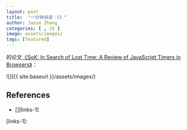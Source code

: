 ```yaml
---
layout: post
title:  "一分钟阅读：《》"
author: Jason Zhang
categories: [ , JS ]
image: assets/images/
tags: [featured]
---
```

的论文[《SoK: In Search of Lost Time: A Review of JavaScript Timers in Browsers》][paper1-url]：

![]({{ site.baseurl }}/assets/images/)


## References
- [][links-1]


[paper1-url]: https://oaklandsok.github.io/papers/rokicki2021.pdf
[links-1]: 